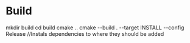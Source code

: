 # Build

mkdir build
cd build
cmake ..
cmake --build . --target INSTALL --config Release //Instals dependencies to where they should be added